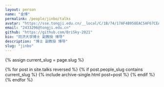 ```yaml
---
layout: person
name: "金博"
permalink: /people/jinbo/talks
avatar: "https://sse.tongji.edu.cn/__local/C/1B/74/17AF4B958EAC5AF67CEA91B2C72_83047223_10E26.jpg"
email: "2433296@tongji.edu.cn"
github: "https://github.com/BriSky-2021"
bio: "同济大学博士 副教授 博导"
description: "博士 副教授 博导"
slug: "jinbo"
---
```



{% assign current_slug = page.slug %}  <!-- 获取当前页面的 slug -->

{% for post in site.talks reversed %}
{% if post.people_slug contains current_slug %}
{% include archive-single.html post=post %}
{% endif %}
{% endfor %}